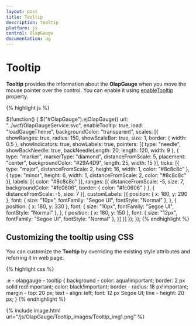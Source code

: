 ```yaml
---
layout: post
title: Tooltip
description: tooltip
platform: js
control: OlapGauge
documentation: ug
---
```


# Tooltip

**Tooltip** provides the information about the **OlapGauge** when you move the mouse pointer over the control. You can enable it using [enableTooltip](/js/api/ejOlapGauge#enabletooltipspan-classtype-signature-type-booleanbooleanspan) property.

{% highlight js %}

$(function() {
     $("#OlapGauge").ejOlapGauge({
     url: "../wcf/OlapGaugeService.svc",
     enableTooltip: true,
     load: "loadGaugeTheme",
     backgroundColor: "transparent",
     scales: [{
         showRanges: true,
         radius: 150,
         showScaleBar: true,
         size: 1,
         border: {
             width: 0.5
         },
         showIndicators: true,
         showLabels: true,
         pointers: [{
             type: "needle",
             showBackNeedle: true,
             backNeedleLength: 20,
             length: 120,
             width: 9
         }, {
             type: "marker",
             markerType: "diamond",
             distanceFromScale: 5,
             placement: "center",
             backgroundColor: "#29A4D9",
             length: 25,
             width: 15
         }],
         ticks: [{
             type: "major",
             distanceFromScale: 2,
             height: 16,
             width: 1,
             color: "#8c8c8c"
         }, {
             type: "minor",
             height: 6,
             width: 1,
             distanceFromScale: 2,
             color: "#8c8c8c"
         }],
         labels: [{
             color: "#8c8c8c"
         }],
         ranges: [{
             distanceFromScale: -5,
             size: 7,
             backgroundColor: "#fc0606",
             border: {
                 color: "#fc0606"
             }
         }, {
             distanceFromScale: -5,
             size: 7
         }],
         customLabels: [{
             position: {
                 x: 180,
                 y: 290
             },
             font: {
                 size: "10px",
                 fontFamily: "Segoe UI",
                 fontStyle: "Normal"
             },
         }, {
             position: {
                 x: 180,
                 y: 330
             },
             font: {
                 size: "10px",
                 fontFamily: "Segoe UI",
                 fontStyle: "Normal"
             },
         }, {
             position: {
                 x: 180,
                 y: 150
             },
             font: {
                 size: "12px",
                 fontFamily: "Segoe UI",
                 fontStyle: "Normal"
             },
         }]
     }]
 });
});
{% endhighlight %}

## Customizing the tooltip using CSS

You can customize the **Tooltip** by overriding the existing style attributes and referring it in web page.

{% highlight css %}

.e - olapgauge - tooltip {
    background - color: aqua!important;
    border: 2 px solid red!important;
    color: black!important;
    border - radius: 18 px!important;
    margin - top: 20 px;
    text - align: left;
    font: 12 px Segoe UI;
    line - height: 20 px;
}
{% endhighlight %}

{% include image.html url="/js/OlapGauge/Tooltip_images/Tooltip_img1.png" %}

